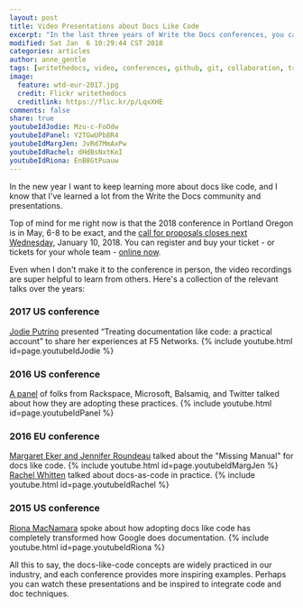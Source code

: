 ```yaml
---
layout: post
title: Video Presentations about Docs Like Code
excerpt: "In the last three years of Write the Docs conferences, you can learn from others experiences using docs like code techniques."
modified: Sat Jan  6 10:29:44 CST 2018
categories: articles
author: anne_gentle
tags: [writethedocs, video, conferences, github, git, collaboration, transformation]
image:
  feature: wtd-eur-2017.jpg
  credit: Flickr writethedocs
  creditlink: https://flic.kr/p/LqxXHE
comments: false
share: true
youtubeIdJodie: Mzu-c-FoOdw
youtubeIdPanel: Y2TGwUPb8R4
youtubeIdMargJen: JvRd7MmAxPw
youtubeIdRachel: dHdBsNxtKeI
youtubeIdRiona: EnB8GtPuauw
---
```


In the new year I want to keep learning more about docs like code, and I know that I've learned a lot from the Write the Docs community and presentations.

Top of mind for me right now is that the 2018 conference in Portland Oregon is in May, 6-8 to be exact, and the [call for proposals closes next Wednesday](http://www.writethedocs.org/conf/portland/2018/cfp/), January 10, 2018. You can register and buy your ticket - or tickets for your whole team - [online now](http://www.writethedocs.org/conf/portland/2018/).

Even when I don't make it to the conference in person, the video recordings are super helpful to learn from others. Here's a collection of the relevant talks over the years:

### 2017 US conference

[Jodie Putrino](https://www.youtube.com/watch?v=Mzu-c-FoOdw) presented “Treating documentation like code: a practical account” to share her experiences at F5 Networks.
{% include youtube.html id=page.youtubeIdJodie %}

### 2016 US conference

[A panel](https://www.youtube.com/watch?v=Y2TGwUPb8R4) of folks from Rackspace, Microsoft, Balsamiq, and Twitter talked about how they are adopting these practices.
{% include youtube.html id=page.youtubeIdPanel %}

### 2016 EU conference

[Margaret Eker and Jennifer Roundeau](https://www.youtube.com/watch?v=JvRd7MmAxPw) talked about the "Missing Manual" for docs like code.
{% include youtube.html id=page.youtubeIdMargJen %}
[Rachel Whitten](https://www.youtube.com/watch?v=dHdBsNxtKeI) talked about docs-as-code in practice.
{% include youtube.html id=page.youtubeIdRachel %}

### 2015 US conference

[Riona MacNamara](https://www.youtube.com/watch?v=EnB8GtPuauw) spoke about how adopting docs like code has completely transformed how Google does documentation.
{% include youtube.html id=page.youtubeIdRiona %}

All this to say, the docs-like-code concepts are widely practiced in our industry, and each conference provides more inspiring examples. Perhaps you can watch these presentations and be inspired to integrate code and doc techniques.


